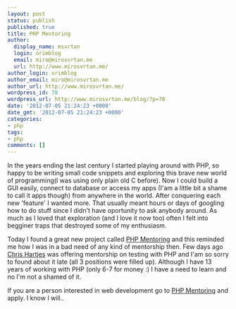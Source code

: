 ```yaml
---
layout: post
status: publish
published: true
title: PHP Mentoring
author:
  display_name: msvrtan
  login: orimblog
  email: miro@mirosvrtan.me
  url: http://www.mirosvrtan.me/
author_login: orimblog
author_email: miro@mirosvrtan.me
author_url: http://www.mirosvrtan.me/
wordpress_id: 78
wordpress_url: http://www.mirosvrtan.me/blog/?p=78
date: '2012-07-05 21:24:23 +0000'
date_gmt: '2012-07-05 21:24:23 +0000'
categories:
- php
tags:
- php
comments: []
---
```

<p>In the years ending the last century I started playing around with PHP, so happy to be writing small code snippets and exploring this brave new world of programming(I was using only plain old C before). Now I could build a GUI easily, connect to database or access my apps (I'am a little bit a shame to call it apps though) from anywhere in the world. After conquering each new 'feature' I wanted more. That usually meant hours or days of googling how to do stuff since I didn't have oportunity to ask anybody around. As much as I loved that exploration (and I love it now too) often I felt into begginer traps that destroyed some of my enthusiasm.</p>
<p>Today I found a great new project called&nbsp;<a href="http://phpmentoring.org/">PHP Mentoring</a> and this reminded me how I was in a bad need of any kind of&nbsp;mentorship then. Few days ago <a href="https://twitter.com/#!/grmpyprogrammer">Chris Hartjes</a> was offering mentorship on testing with PHP and I'am so sorry to found about it late (all 3 positions were filled up). Although I have 13 years of working with PHP (only 6-7 for money :) I have a need to learn and no I'm not a shamed of it.</p>
<p>If you are a person interested in web development go to <a href="http://phpmentoring.org/">PHP Mentoring</a> and apply. I know I will..</p>
